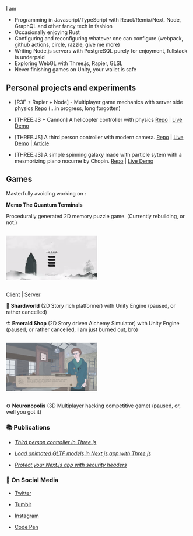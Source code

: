 
I am

- Programming in Javascript/TypeScript with React/Remix/Next, Node, GraphQL and other fancy tech in fashion 
- Occasionally enjoying Rust
- Configuring and reconfiguring whatever one can configure (webpack, github actions, circle, razzle, give me more)
- Writing Node.js servers with PostgreSQL purely for enjoyment, fullstack is underpaid
- Exploring WebGL with Three.js, Rapier, GLSL
- Never finishing games on Unity, your wallet is safe


## Personal projects and experiments

- [R3F + Rapier + Node] - Multiplayer game mechanics with server side physics [Repo](https://github.com/oslavdev/multiplayer-game-ball) (...in progress, long forgotten)

- [THREE.JS + Cannon] A helicopter controller with physics [Repo](https://github.com/oslavdev/helicopter-with-physics) | [Live Demo](https://helicopter-with-physics.vercel.app/)

- [THREE.JS] A third person controller with modern camera. [Repo](https://github.com/oslavdev/webgl-third-person-controller) | [Live Demo](https://webgl-third-person-controller.vercel.app/) | [Article](https://oslavdev.medium.com/third-person-controller-in-three-js-b643bec50f92)

- [THREE.JS] A simple spinning galaxy made with particle sytem with a mesmorizing piano nocurne by Chopin. [Repo](https://github.com/oslavdev/flying-through-space) | [Live Demo](https://flying-through-space.vercel.app/) 



## Games

Masterfully avoiding working on :


**Memo The Quantum Terminals**

Procedurally generated 2D memory puzzle game. (Currently rebuilding, or not.)

<div style='width:100%; display:inline-block;'>
<div style="width:250px">

![Memo](assets/memo.gif?raw=true "Memo")

</div>
</div>

[Client](https://github.com/oslavdev/memo-the-quantum-terminals-client)
|
[Server](https://github.com/oslavdev/memo-the-quantum-terminals-server)

🔮 **Shardworld** (2D Story rich platformer) with Unity Engine (paused, or rather cancelled)

⚗️ **Emerald Shop** (2D Story driven Alchemy Simulator) with Unity Engine (paused, or rather cancelled, I am just burned out, bro)

<div style='width:100%; display:inline-block;'>
<div style="width:250px">


![Emerald Shop](assets/ES.jpg?raw=true "Emerald Shop")

</div>
</div>

⚙️ **Neuronopolis** (3D Multiplayer hacking competitive game) (paused, or, well you got it)

### 📚 Publications

- [*Third person controller in Three.js*](https://oslavdev.medium.com/third-person-controller-in-three-js-b643bec50f92)

- [*Load animated GLTF models in Next.js app with Three.js*](https://oslavdev.medium.com/load-animated-gltf-models-in-next-js-app-with-three-js-8cf0a5d99e10)

- [*Protect your Next.js app with security headers*](https://oslavdev.medium.com/protect-your-next-js-app-with-security-headers-7f70f4a95d63)


### 📱 On Social Media

- [Twitter](https://twitter.com/oslavdev)

- [Tumblr](https://www.tumblr.com/blog/ekrijelgames)

- [Instagram](https://www.instagram.com/fogcradle/)

- [Code Pen](https://codepen.io/rijelek/pens/public)

